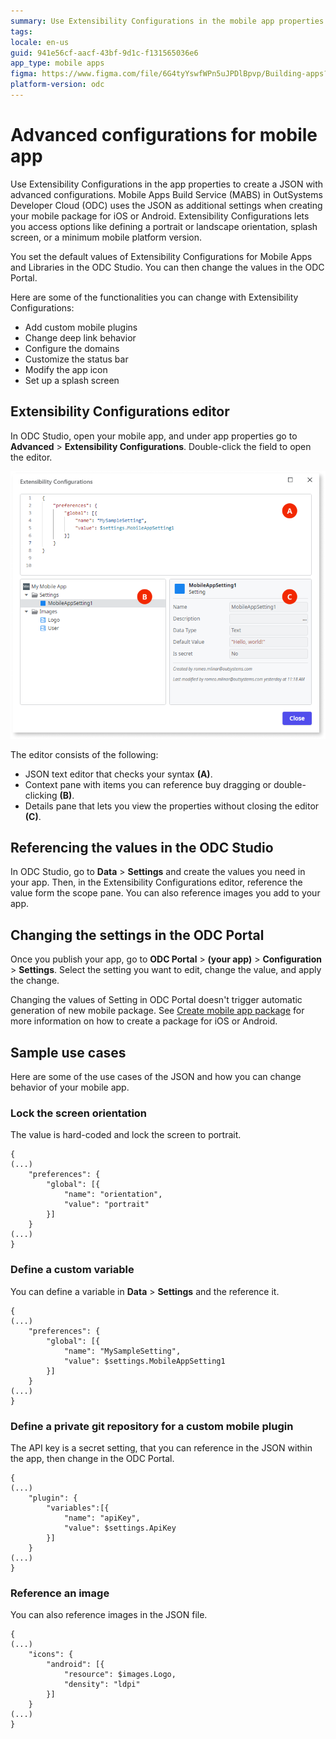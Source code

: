 ```yaml
---
summary: Use Extensibility Configurations in the mobile app properties to edit a JSON and access more settings than available in the IDE.
tags:
locale: en-us
guid: 941e56cf-aacf-43bf-9d1c-f131565036e6
app_type: mobile apps
figma: https://www.figma.com/file/6G4tyYswfWPn5uJPDlBpvp/Building-apps?type=design&node-id=3101%3A2600&t=ZwHw8hXeFhwYsO5V-1
platform-version: odc
---
```


# Advanced configurations for mobile app


Use Extensibility Configurations in the app properties to create a JSON with advanced configurations. Mobile Apps Build Service (MABS) in OutSystems Developer Cloud (ODC) uses the JSON as additional settings when creating your mobile package for iOS or Android.  Extensibility Configurations lets you access options like defining a portrait or landscape orientation, splash screen, or a minimum mobile platform version.

You set the default values of Extensibility Configurations for Mobile Apps and Libraries in the ODC Studio. You can then change the values in the ODC Portal.

Here are some of the functionalities you can change with Extensibility Configurations:

* Add custom mobile plugins
* Change deep link behavior
* Configure the domains
* Customize the status bar 
* Modify the app icon
* Set up a splash screen

## Extensibility Configurations editor

In ODC Studio, open your mobile app, and under app properties go to **Advanced** > **Extensibility Configurations**. Double-click the field to open the editor.

![Extensibility Configurations user interface](images/extensibility-configurations-editor-odcs.png)

The editor consists of the following:

* JSON text editor that checks your syntax **(A)**.
* Context pane with items you can reference buy dragging or double-clicking **(B)**.
* Details pane that lets you view the properties without closing the editor **(C)**.

## Referencing the values in the ODC Studio

In ODC Studio, go to **Data** > **Settings** and create the values you need in your app. Then, in the Extensibility Configurations editor, reference the value form the scope pane. You can also reference images you add to your app. 

## Changing the settings in the ODC Portal

Once you publish your app, go to **ODC Portal** > **(your app)** > **Configuration** > **Settings**. Select the setting you want to edit, change the value, and apply the change.

<div class="info" markdown="1">

Changing the values of Setting in ODC Portal doesn't trigger automatic generation of new mobile package. See [Create mobile app package](creating-mobile-package.md) for more information on how to create a package for iOS or Android. 

</div>

## Sample use cases

Here are some of the use cases of the JSON and how you can change behavior of your mobile app.

###  Lock the screen orientation

The value is hard-coded and lock the screen to portrait.

    {
    (...)
        "preferences": {
            "global": [{
                "name": "orientation",
                "value": "portrait"
            }]
        }
    (...)
    }

### Define a custom variable

You can define a variable in  **Data** > **Settings** and the reference it.

    {
    (...)
        "preferences": {
            "global": [{
                "name": "MySampleSetting",
                "value": $settings.MobileAppSetting1
            }]
        }
    (...)
    }

### Define a private git repository for a custom mobile plugin

The API key is a secret setting, that you can reference in the JSON within the app, then change in the ODC Portal.

    {
    (...)
        "plugin": {
            "variables":[{
                "name": "apiKey",
                "value": $settings.ApiKey
            }]          
        }
    (...)
    }

### Reference an image

You can also reference images in the JSON file.

    
    {
    (...)
        "icons": {
            "android": [{
                "resource": $images.Logo,
                "density": "ldpi"
            }]
        }
    (...)
    }
